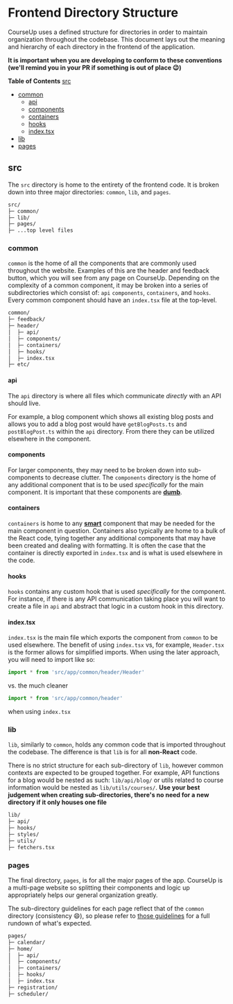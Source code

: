 # Frontend Directory Structure

CourseUp uses a defined structure for directories in order to maintain organization throughout the codebase. This document lays out the meaning and hierarchy of each directory in the frontend of the application.

**It is important when you are developing to conform to these conventions (we'll remind you in your PR if something is out of place :wink:)**

**Table of Contents**
[src](#src)

- [common](#common)
  - [api](#api)
  - [components](#components)
  - [containers](#containers)
  - [hooks](#hooks)
  - [index.tsx](#indextsx)
- [lib](#lib)
- [pages](#pages)

<!-- TODO: Add tests to file structures/section about tests once they're used -->

## src

The `src` directory is home to the entirety of the frontend code. It is broken down into three major directories: `common`, `lib`, and `pages`.

```txt
src/
├─ common/
├─ lib/
├─ pages/
├─ ...top level files

```

### common

`common` is the home of all the components that are commonly used throughout the website. Examples of this are the header and feedback button, which you will see from any page on CourseUp. Depending on the complexity of a common component, it may be broken into a series of subdirectories which consist of: `api` `components`, `containers`, and `hooks`. Every common component should have an `index.tsx` file at the top-level.

```txt
common/
├─ feedback/
├─ header/
│  ├─ api/
│  ├─ components/
│  ├─ containers/
│  ├─ hooks/
│  ├─ index.tsx
├─ etc/

```

#### api

The `api` directory is where all files which communicate _directly_ with an API should live.

For example, a blog component which shows all existing blog posts and allows you to add a blog post would have `getBlogPosts.ts` and `postBlogPost.ts` within the `api` directory. From there they can be utilized elsewhere in the component.

#### components

For larger components, they may need to be broken down into sub-components to decrease clutter. The `components` directory is the home of any additional component that is to be used _specifically_ for the main component. It is important that these components are **[dumb](https://www.digitalocean.com/community/tutorials/react-smart-dumb-components)**.

#### containers

`containers` is home to any **[smart](https://www.digitalocean.com/community/tutorials/react-smart-dumb-components)** component that may be needed for the main component in question. Containers also typically are home to a bulk of the React code, tying together any additional components that may have been created and dealing with formatting. It is often the case that the container is directly exported in `index.tsx` and is what is used elsewhere in the code.

#### hooks

`hooks` contains any custom hook that is used _specifically_ for the component. For instance, if there is any API communication taking place you will want to create a file in `api` and abstract that logic in a custom hook in this directory.

#### index.tsx

`index.tsx` is the main file which exports the component from `common` to be used elsewhere. The benefit of using `index.tsx` vs, for example, `Header.tsx` is the former allows for simplified imports. When using the later approach, you will need to import like so:

```ts
import * from 'src/app/common/header/Header'
```

vs. the much cleaner

```ts
import * from 'src/app/common/header'
```

when using `index.tsx`

### lib

`lib`, similarly to `common`, holds any common code that is imported throughout the codebase. The difference is that `lib` is for all **non-React** code.

There is no strict structure for each sub-directory of `lib`, however common contexts are expected to be grouped together. For example, API functions for a blog would be nested as such: `lib/api/blog/` or utils related to course information would be nested as `lib/utils/courses/`.
**Use your best judgement when creating sub-directories, there's no need for a new directory if it only houses one file**

```txt
lib/
├─ api/
├─ hooks/
├─ styles/
├─ utils/
├─ fetchers.tsx

```

### pages

The final directory, `pages`, is for all the major pages of the app. CourseUp is a multi-page website so splitting their components and logic up appropriately helps our general organization greatly.

The sub-directory guidelines for each page reflect that of the `common` directory (consistency :smile:), so please refer to [those guidelines](#api) for a full rundown of what's expected.

```txt
pages/
├─ calendar/
├─ home/
│  ├─ api/
│  ├─ components/
│  ├─ containers/
│  ├─ hooks/
│  ├─ index.tsx
├─ registration/
├─ scheduler/

```
